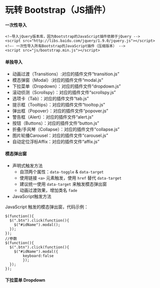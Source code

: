 # 玩转 Bootstrap（JS插件）

#### 一次性导入

    <!—导入jQuery版本库，因为Bootstrap的JavaScript插件依赖于jQuery -->
    <script src="http://libs.baidu.com/jquery/1.9.0/jquery.js"></script>
    <!—- 一次性导入所有Bootstrap的JavaScript插件（压缩版本） -->
    <script src="js/bootstrap.min.js"></script>

#### 单独导入

- 动画过渡（Transitions）:对应的插件文件“transition.js”
- 模态弹窗（Modal）:对应的插件文件“modal.js”
- 下拉菜单（Dropdown）：对应的插件文件“dropdown.js”
- 滚动侦测（Scrollspy）：对应的插件文件“scrollspy.js”
- 选项卡（Tab）：对应的插件文件“tab.js”
- 提示框（Tooltips）：对应的插件文件“tooltop.js”
- 弹出框（Popover）：对应的插件文件“popover.js”
- 警告框（Alert）：对应的插件文件“alert.js”
- 按钮（Buttons）：对应的插件文件“button.js”
- 折叠/手风琴（Collapse）：对应的插件文件“collapse.js”
- 图片轮播Carousel：对应的插件文件“carousel.js”
- 自动定位浮标Affix：对应的插件文件“affix.js”

#### 模态弹出窗

- 声明式触发方法
    - 自顶两个属性：`data-toggle` & `data-target`
    - 使用链接 `<a>` 元素触发，使用 `href` 替代 `data-target`
    - 建议统一使用 `data-target` 来触发模态弹出窗
    - 动画过渡效果，增加类名 `fade`
- JavaScript触发方法

JavaScript 触发的模态弹出窗，代码示例：

    $(function(){
      $(".btn").click(function(){
        $("#idName").modal();
      });
    });
    //参数
    $(function(){
      $(".btn").click(function(){
        $("#idName").modal({
            keyboard:false
            });
      });
    });

#### 下拉菜单 Dropdown
